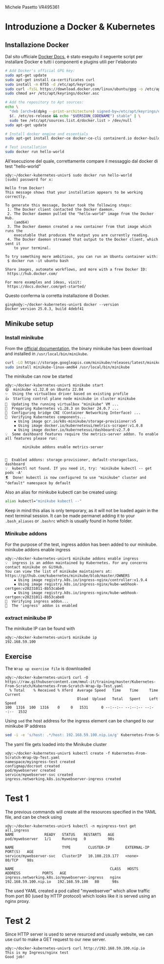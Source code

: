 Michele Pasetto VR495361
# Introduzione a Docker & Kubernetes
## Installazione Docker
Dal sito ufficiale [Docker Docs](https://docs.docker.com/engine/install/ubuntu/#install-using-the-repository), è stato eseguito il seguente script per installare Docker e tutti i componenti e plugins utili per l'elaborato
```bash
# Add Docker's official GPG key:
sudo apt-get update
sudo apt-get install ca-certificates curl
sudo install -m 0755 -d /etc/apt/keyrings
sudo curl -fsSL https://download.docker.com/linux/ubuntu/gpg -o /etc/apt/keyrings/docker.asc
sudo chmod a+r /etc/apt/keyrings/docker.asc

# Add the repository to Apt sources:
echo \
  "deb [arch=$(dpkg --print-architecture) signed-by=/etc/apt/keyrings/docker.asc] https://download.docker.com/linux/ubuntu \
  $(. /etc/os-release && echo "$VERSION_CODENAME") stable" | \
  sudo tee /etc/apt/sources.list.d/docker.list > /dev/null
sudo apt-get update

# Install docker engine and essentials
sudo apt-get install docker-ce docker-ce-cli containerd.io docker-buildx-plugin docker-compose-plugin

# Test installation
sudo docker run hello-world
```

All'esecuzione del quale, correttamente compare il messaggio dal docker di test "hello-world"

```console
x@y:~/docker-kubernetes-univr$ sudo docker run hello-world
[sudo] password for x: 

Hello from Docker!
This message shows that your installation appears to be working correctly.

To generate this message, Docker took the following steps:
 1. The Docker client contacted the Docker daemon.
 2. The Docker daemon pulled the "hello-world" image from the Docker Hub.
    (amd64)
 3. The Docker daemon created a new container from that image which runs the
    executable that produces the output you are currently reading.
 4. The Docker daemon streamed that output to the Docker client, which sent it
    to your terminal.

To try something more ambitious, you can run an Ubuntu container with:
 $ docker run -it ubuntu bash

Share images, automate workflows, and more with a free Docker ID:
 https://hub.docker.com/

For more examples and ideas, visit:
 https://docs.docker.com/get-started/
```

Questo conferma la corretta installazione di Docker.
```console
gingko@y:~/docker-kubernetes-univr$ docker --version
Docker version 25.0.3, build 4debf41
```

## Minikube setup
### Install minikube
From the [official documentation](https://minikube.sigs.k8s.io/docs/start/), the binary minikube has been download and installed in `/usr/local/bin/minikube`.

```bash
curl -LO https://storage.googleapis.com/minikube/releases/latest/minikube-linux-amd64
sudo install minikube-linux-amd64 /usr/local/bin/minikube
```

The minikube can now be started
```console
x@y:~/docker-kubernetes-univr$ minikube start
😄  minikube v1.32.0 on Ubuntu 22.04
✨  Using the virtualbox driver based on existing profile
👍  Starting control plane node minikube in cluster minikube
🏃  Updating the running virtualbox "minikube" VM ...
🐳  Preparing Kubernetes v1.28.3 on Docker 24.0.7 ...
🔗  Configuring bridge CNI (Container Networking Interface) ...
🔎  Verifying Kubernetes components...
    ▪ Using image gcr.io/k8s-minikube/storage-provisioner:v5
    ▪ Using image docker.io/kubernetesui/metrics-scraper:v1.0.8
    ▪ Using image docker.io/kubernetesui/dashboard:v2.7.0
💡  Some dashboard features require the metrics-server addon. To enable all features please run:

        minikube addons enable metrics-server


🌟  Enabled addons: storage-provisioner, default-storageclass, dashboard
💡  kubectl not found. If you need it, try: 'minikube kubectl -- get pods -A'
🏄  Done! kubectl is now configured to use "minikube" cluster and "default" namespace by default
```

Also an alias for minikube kubectl can be created using:
```bash
alias kubectl="minikube kubectl --"
```
Keep in mind this alias is only temporary, as it will not be loaded again in the next terminal session. It can be made permanet adding it to your `.bash_aliases` or `.bashrc` which is usually found in home folder.

### Minikube addons
For the purpose of the test, ingress addon has been added to our minikube.
minikube addons enable ingress
```console
x@y:~/docker-kubernetes-univr$ minikube addons enable ingress
💡  ingress is an addon maintained by Kubernetes. For any concerns contact minikube on GitHub.
You can view the list of minikube maintainers at: https://github.com/kubernetes/minikube/blob/master/OWNERS
    ▪ Using image registry.k8s.io/ingress-nginx/controller:v1.9.4
    ▪ Using image registry.k8s.io/ingress-nginx/kube-webhook-certgen:v20231011-8b53cabe0
    ▪ Using image registry.k8s.io/ingress-nginx/kube-webhook-certgen:v20231011-8b53cabe0
🔎  Verifying ingress addon...
🌟  The 'ingress' addon is enabled
```

### extract minikube IP
The minikube IP can be found with
```console
x@y:~/docker-kubernetes-univr$ minikube ip
192.168.59.100
```

## Exercise
The `Wrap up exercise file` is downloaded
```console
x@y:~/docker-kubernetes-univr$ curl -O https://raw.githubusercontent.com/mmul-it/training/master/Kubernetes-From-Scratch/Kubernetes-From-Scratch-Wrap-Up-Test.yaml
  % Total    % Received % Xferd  Average Speed   Time    Time     Time  Current
                                 Dload  Upload   Total   Spent    Left  Speed
100  1316  100  1316    0     0   1531      0 --:--:-- --:--:-- --:--:--  1532
```
Using `sed` the host address for the ingress element can be changed to our minikube IP address
```bash
sed -i -e 's/host: .*/host: 192.168.59.100.nip.io/g' Kubernetes-From-Scratch-Wrap-Up-Test.yaml
```

The yaml file gets loaded into the Minikube cluster

```console
x@y:~/docker-kubernetes-univr$ kubectl create -f Kubernetes-From-Scratch-Wrap-Up-Test.yaml
namespace/myingress-test created
configmap/docroot created
pod/mywebserver created
service/mywebserver-svc created
ingress.networking.k8s.io/mywebserver-ingress created
```

# Test 1

The previous commands will create all the resources specified in the YAML file, and can be check using
```console
x@y:~/docker-kubernetes-univr$ kubectl -n myingress-test get all,ingress
NAME              READY   STATUS    RESTARTS   AGE
pod/mywebserver   1/1     Running   0          98s

NAME                      TYPE        CLUSTER-IP       EXTERNAL-IP   PORT(S)   AGE
service/mywebserver-svc   ClusterIP   10.108.219.177   <none>        80/TCP    98s

NAME                                            CLASS   HOSTS                   ADDRESS          PORTS   AGE
ingress.networking.k8s.io/mywebserver-ingress   nginx   192.168.59.100.nip.io   192.168.59.100   80      98s
```

The used YAML created a pod called "mywebserver" which allow traffic from port 80 (used by HTTP protocol) which looks like it is served using an nginx proxy.

# Test 2
Since HTTP server is used to serve resurced and usually website, we can use curl to make a GET request to our new server.
```console
x@y:~/docker-kubernetes-univr$ curl http://192.168.59.100.nip.io
This is my Ingress/nginx test
Good job!
``` 